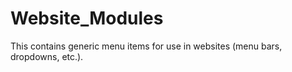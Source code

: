 # Website_Modules

This contains generic menu items for use in websites (menu bars, dropdowns, etc.).